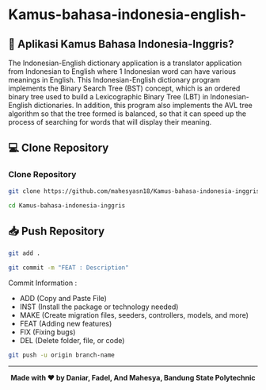# Kamus-bahasa-indonesia-english-

## 🤨 Aplikasi Kamus Bahasa Indonesia-Inggris?
The Indonesian-English dictionary application is a translator application from Indonesian to English where 1 Indonesian word can have various meanings in English. This Indonesian-English dictionary program implements the Binary Search Tree (BST) concept, which is an ordered binary tree used to build a Lexicographic Binary Tree (LBT) in Indonesian-English dictionaries. In addition, this program also implements the AVL tree algorithm so that the tree formed is balanced, so that it can speed up the process of searching for words that will display their meaning.

## 💻 Clone Repository
### Clone Repository
```bash
git clone https://github.com/mahesyasn18/Kamus-bahasa-indonesia-inggris.git
```
```bash
cd Kamus-bahasa-indonesia-inggris
```

## 📥 Push Repository
```bash
git add .
```
```bash
git commit -m "FEAT : Description"
```
Commit Information : 
- ADD (Copy and Paste File)
- INST (Install the package or technology needed)
- MAKE (Create migration files, seeders, controllers, models, and more)
- FEAT (Adding new features)
- FIX (Fixing bugs)
- DEL (Delete folder, file, or code)

```bash
git push -u origin branch-name
```


------------

<p align="center"><b>Made with ❤️ by Daniar, Fadel, And Mahesya, Bandung State Polytechnic</b></p>
